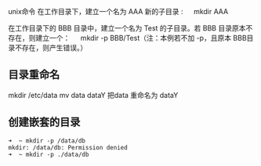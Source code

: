 unix命令
在工作目录下，建立一个名为 AAA 新的子目录 : 　 mkdir AAA

在工作目录下的 BBB 目录中，建立一个名为 Test 的子目录。若 BBB 目录原本不存在，则建立一个： 　 mkdir -p BBB/Test（注：本例若不加 -p，且原本 BBB目录不存在，则产生错误。）

## 目录重命名
mkdir /etc/data
mv data dataY   把data 重命名为 dataY

## 创建嵌套的目录
```
➜  ~ mkdir -p /data/db
mkdir: /data/db: Permission denied
➜  ~ mkdir -p ./data/db
```